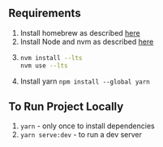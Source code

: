 ## Requirements

1. Install homebrew as described [here](https://brew.sh/)
2. Install Node and nvm as described [here](https://tecadmin.net/install-nvm-macos-with-homebrew/)
3. ```bash
   nvm install --lts
   nvm use --lts
   ```
4. Install yarn `npm install --global yarn`

## To Run Project Locally

1. `yarn` - only once to install dependencies
2. `yarn serve:dev` - to run a dev server
